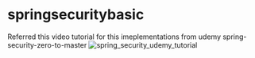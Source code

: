 # springsecuritybasic
Referred this video tutorial for this imeplementations from udemy
spring-security-zero-to-master
![spring_security_udemy_tutorial](https://github.com/prasaduvce/springsecuritybasic/assets/8348079/bc72052f-8e61-46ab-832f-e7a35a05ef4f)
